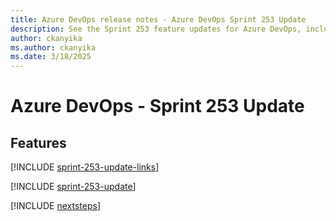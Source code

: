 ```yaml
---
title: Azure DevOps release notes - Azure DevOps Sprint 253 Update
description: See the Sprint 253 feature updates for Azure DevOps, including next steps.
author: ckanyika
ms.author: ckanyika
ms.date: 3/18/2025
---
```


# Azure DevOps - Sprint 253 Update

## Features

[!INCLUDE [sprint-253-update-links](../includes/general/sprint-253-update-links.md)]

[!INCLUDE [sprint-253-update](../includes/general/sprint-253-update.md)]

[!INCLUDE [nextsteps](../includes/nextsteps.md)]
